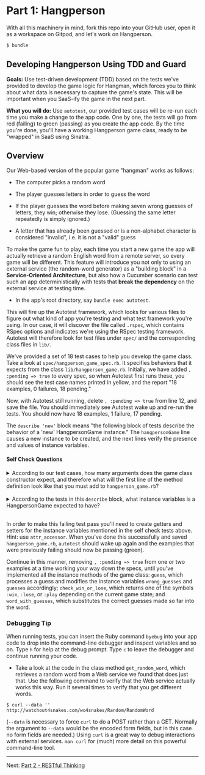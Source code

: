 
Part 1: Hangperson
===========================================================================
With all this machinery in mind, fork this repo into your GitHub user, open it as a workspace on Gitpod, and let's work on Hangperson.

```sh
$ bundle
```

Developing Hangperson Using TDD and Guard
-----------------------------------------

**Goals:** Use test-driven development (TDD) based on the tests we've provided to develop the game logic for Hangman, which forces you to think about what data is necessary to capture the game's state. This will be important when you SaaS-ify the game in the next part.

**What you will do:**  Use `autotest`, our provided test cases will be re-run each time you make a change to the app code.  One by one, the tests will go from red (failing) to green (passing) as you create the app code.  By the time you're done, you'll have a working Hangperson game class, ready to be "wrapped" in SaaS using Sinatra.

Overview
--------

Our Web-based version of the popular game "hangman" works as follows:

* The computer picks a random word

* The player guesses letters in order to guess the word

* If the player guesses the word before making seven wrong guesses of letters, they win; otherwise they lose.  (Guessing the same letter repeatedly is simply ignored.)

* A letter that has already been guessed or is a non-alphabet character is considered "invalid", i.e. it is not a "valid" guess

To make the game fun to play, each time you start a new game the app will actually retrieve a random English word from a remote server, so every game will be different.  This feature will introduce you not only to using an external service (the random-word generator) as a "building block" in a **Service-Oriented Architecture**, but also how a Cucumber scenario can test such an app deterministically with tests that **break the dependency** on the external service at testing time.

* In the app's root directory, say `bundle exec autotest`.  

This will fire up the Autotest framework, which looks for various files to figure out what kind of app you're testing and what test framework you're using.  In our case, it will discover the file called `.rspec`, which contains RSpec options and indicates we're using the RSpec testing framework.  Autotest will therefore look for test files under `spec/` and the corresponding class files in `lib/`.

We've provided a set of 18 test cases to help you develop the game class. Take a look at `spec/hangperson_game_spec.rb`.  It specifies behaviors that it expects from the class `lib/hangperson_game.rb`.  Initially, we have added `, :pending => true` to every spec, so when Autotest first runs these, you should see the test case names printed in yellow, and the report "18 examples, 0 failures, 18 pending."

Now, with Autotest still running, delete `, :pending => true` from line 12, and save the file.  You should immediately see Autotest wake up and re-run the tests.  You should now have 18 examples, 1 failure, 17 pending.

The `describe 'new'` block means "the following block of tests describe the behavior of a 'new' HangpersonGame instance."  The `hangpersonGame` line causes a new instance to be created, and the next lines verify the presence and values of instance variables.

#### Self Check Questions

<details>
  <summary>According to our test cases, how many arguments does the
game class constructor expect, and therefore what will the first line of
the method definition look like that you must add to
<code>hangperson_game.rb</code>?</summary>
  <p><blockquote>One argument (in this example, "glorp"), and since constructors in
Ruby are always named <code>initialize</code>, the first line will be
<code>def initialize(new_word)</code> or something similar.</blockquote></p>
</details>

<br />

<details>
  <summary>According to the tests in this <code>describe</code> block, what
instance variables is a HangpersonGame expected to have?</summary>
  <p><blockquote><code>@word</code>, <code>@guesses</code>, and <code>@wrong_guesses</code>.</blockquote></p>
</details>

<br />

In order to make this failing test pass you'll need to create getters and setters for the instance variables mentioned in the self check tests above.  Hint: use `attr_accessor`.  When you've done this successfully and saved `hangperson_game.rb`, `autotest` should wake up again and the examples that were previously failing should now be passing (green).

Continue in this manner, removing `, :pending => true` from one or two examples at a time working your way down the specs, until you've implemented all the instance methods of the game class: `guess`, which processes a guess and modifies the instance variables `wrong_guesses` and `guesses` accordingly; `check_win_or_lose`, which returns one of the symbols `:win`, `:lose`, or `:play` depending on the current game state; and `word_with_guesses`, which substitutes the correct guesses made so far into the word.

### Debugging Tip

When running tests, you can insert the Ruby command `byebug` into your app code to drop into the command-line debugger and inspect variables and so on.  Type `h` for help at the debug prompt. Type `c` to leave the debugger and continue running your code.

* Take a look at the code in the class method `get_random_word`, which retrieves a random word from a Web service we found that does just that.  Use the following command to verify that the Web service actually works this way. Run it several times to verify that you get different words.

```
$ curl --data '' http://watchout4snakes.com/wo4snakes/Random/RandomWord
```

(`--data` is necessary to force `curl` to do a POST rather than a GET.  Normally the argument to `--data` would be the encoded form fields, but in this case no form fields are needed.) Using `curl` is a great way to debug interactions with external services.  `man curl` for (much) more detail on this powerful command-line tool.

-----

Next: [Part 2 - RESTful Thinking](part_2_restful_thinking.md)
